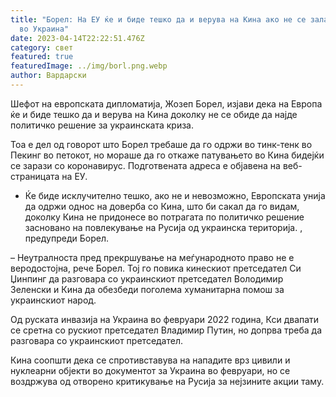 ```yaml
---
title: "Борел: На ЕУ ќе и биде тешко да и верува на Кина ако не се залага за мир
  во Украина"
date: 2023-04-14T22:22:51.476Z
category: свет
featured: true
featuredImage: ../img/borl.png.webp
author: Вардарски
---
```


Шефот на европската дипломатија, Жозеп Борел, изјави дека на Европа ќе и биде тешко да и верува на Кина доколку не се обиде да најде политичко решение за украинската криза.

Тоа е дел од говорот што Борел требаше да го одржи во тинк-тенк во Пекинг во петокот, но мораше да го откаже патувањето во Кина бидејќи се зарази со коронавирус. Подготвената адреса е објавена на веб-страницата на ЕУ.

- Ќе биде исклучително тешко, ако не и невозможно, Европската унија да одржи однос на доверба со Кина, што би сакал да го видам, доколку Кина не придонесе во потрагата по политичко решение засновано на повлекување на Русија од украинска територија. , предупреди Борел.

– Неутралноста пред прекршување на меѓународното право не е веродостојна, рече Борел. Тој го повика кинескиот претседател Си Џинпинг да разговара со украинскиот претседател Володимир Зеленски и Кина да обезбеди поголема хуманитарна помош за украинскиот народ.

Од руската инвазија на Украина во февруари 2022 година, Кси двапати се сретна со рускиот претседател Владимир Путин, но допрва треба да разговара со украинскиот претседател.

Кина соопшти дека се спротивставува на нападите врз цивили и нуклеарни објекти во документот за Украина во февруари, но се воздржува од отворено критикување на Русија за нејзините акции таму.
